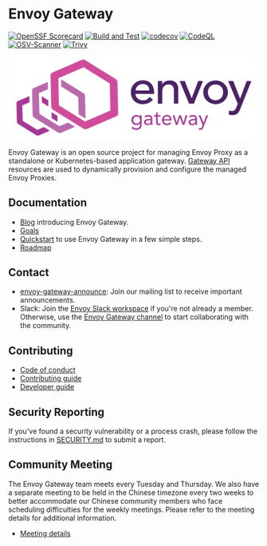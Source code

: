 # Envoy Gateway

[![OpenSSF Scorecard](https://api.securityscorecards.dev/projects/github.com/envoyproxy/gateway/badge)](https://securityscorecards.dev/viewer/?uri=github.com/envoyproxy/gateway)
[![Build and Test](https://github.com/envoyproxy/gateway/actions/workflows/build_and_test.yaml/badge.svg)](https://github.com/envoyproxy/gateway/actions/workflows/build_and_test.yaml)
[![codecov](https://codecov.io/gh/envoyproxy/gateway/branch/main/graph/badge.svg)](https://codecov.io/gh/envoyproxy/gateway)
[![CodeQL](https://github.com/envoyproxy/gateway/actions/workflows/codeql.yml/badge.svg)](https://github.com/envoyproxy/gateway/actions/workflows/codeql.yml)
[![OSV-Scanner](https://github.com/envoyproxy/gateway/actions/workflows/osv-scanner.yml/badge.svg)](https://github.com/envoyproxy/gateway/actions/workflows/osv-scanner.yml)
[![Trivy](https://github.com/envoyproxy/gateway/actions/workflows/trivy.yml/badge.svg)](https://github.com/envoyproxy/gateway/actions/workflows/trivy.yml)

![Envoy Gateway Logo](https://github.com/cncf/artwork/blob/main/projects/envoy/envoy-gateway/horizontal/color/envoy-gateway-horizontal-color.svg)

Envoy Gateway is an open source project for managing Envoy Proxy as a standalone or
Kubernetes-based application gateway.
[Gateway API](https://gateway-api.sigs.k8s.io) resources are used to dynamically provision and configure the managed Envoy Proxies.

## Documentation

* [Blog][blog] introducing Envoy Gateway.
* [Goals](GOALS.md)
* [Quickstart](https://gateway.envoyproxy.io/latest/tasks/quickstart/) to use Envoy Gateway in a few simple steps.
* [Roadmap](https://gateway.envoyproxy.io/contributions/roadmap/)

## Contact

* [envoy-gateway-announce](https://groups.google.com/g/envoy-gateway-announce): Join our mailing list to receive important announcements.
* Slack: Join the [Envoy Slack workspace][] if you're not already a member. Otherwise, use the
  [Envoy Gateway channel][] to start collaborating with the community.

## Contributing

* [Code of conduct](/CODE_OF_CONDUCT.md)
* [Contributing guide](https://gateway.envoyproxy.io/contributions/contributing/)
* [Developer guide](https://gateway.envoyproxy.io/contributions/develop/)

## Security Reporting

If you've found a security vulnerability or a process crash, please follow the instructions in [SECURITY.md](./SECURITY.md) to submit a report.

## Community Meeting

The Envoy Gateway team meets every Tuesday and Thursday. We also have a separate meeting to be held in the
Chinese timezone every two weeks to better accommodate our Chinese community members who
face scheduling difficulties for the weekly meetings. Please refer to the meeting details for additional information.

* [Meeting details][meeting]

[meeting]: https://docs.google.com/document/d/1leqwsHX8N-XxNEyTflYjRur462ukFxd19Rnk3Uzy55I/edit?usp=sharing
[blog]: https://blog.envoyproxy.io/introducing-envoy-gateway-ad385cc59532
[Envoy Slack workspace]: https://communityinviter.com/apps/envoyproxy/envoy
[Envoy Gateway channel]: https://envoyproxy.slack.com/archives/C03E6NHLESV
